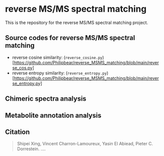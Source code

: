 # reverse MS/MS spectral matching

This is the repository for the reverse MS/MS spectral matching project.

## Source codes for reverse MS/MS spectral matching
- reverse cosine similarity: (`reverse_cosine.py`)[https://github.com/Philipbear/reverse_MSMS_matching/blob/main/reverse_cos.py]
- reverse entropy similarity: (`reverse_entropy.py`)[https://github.com/Philipbear/reverse_MSMS_matching/blob/main/reverse_entropy.py]

## Chimeric spectra analysis

## Metabolite annotation analysis


## Citation

> Shipei Xing, Vincent Charron-Lamoureux, Yasin El Abiead, Pieter C. Dorrestein. ....